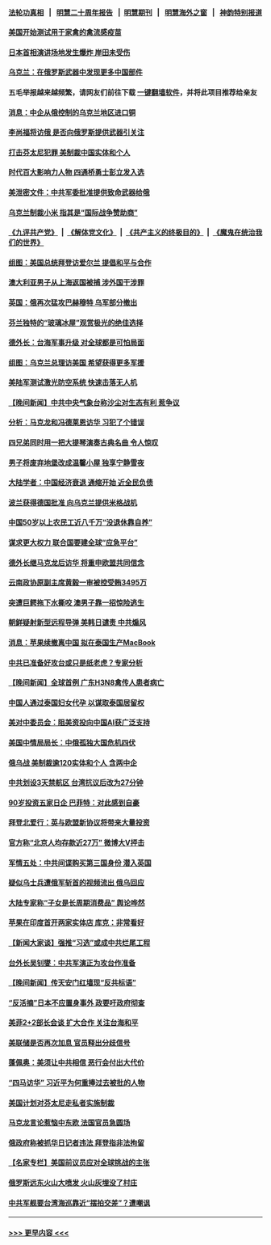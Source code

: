 #### [法轮功真相](https://github.com/gfw-breaker/truth/blob/master/README.md?t=0) &nbsp;&nbsp;|&nbsp;&nbsp; [明慧二十周年报告](https://github.com/gfw-breaker/mh-reports/blob/master/README.md?t=0) &nbsp;&nbsp;|&nbsp;&nbsp;[明慧期刊](https://github.com/gfw-breaker/mh-qikan) &nbsp;&nbsp;|&nbsp;&nbsp; [明慧海外之窗](https://github.com/gfw-breaker/mh-news/blob/master/README.md?t=0) &nbsp;&nbsp;|&nbsp;&nbsp; [神韵特别报道](https://github.com/gfw-breaker/mh-news/blob/master/shenyun.md?t=0)
#### [美国开始测试用于家禽的禽流感疫苗](../pages/nsc418/n13973284.md?t=04151243) 
#### [日本首相演讲场地发生爆炸 岸田未受伤](../pages/nsc418/n13973322.md?t=04151243) 
#### [乌克兰：在俄罗斯武器中发现更多中国部件](../pages/nsc418/n13973114.md?t=04151243) 
#### 五毛举报越来越频繁，请网友们前往下载 [一键翻墙软件](https://github.com/gfw-breaker/ssr-accounts)，并将此项目推荐给亲友
#### [消息：中企从俄控制的乌克兰地区进口铜](../pages/nsc418/n13973038.md?t=04151243) 
#### [李尚福将访俄 是否向俄罗斯提供武器引关注](../pages/nsc418/n13973076.md?t=04151243) 
#### [打击芬太尼犯罪 美制裁中国实体和个人](../pages/nsc418/n13973042.md?t=04151243) 
#### [时代百大影响力人物 四通桥勇士彭立发入选](../pages/nsc418/n13973026.md?t=04151243) 
#### [美泄密文件：中共军委批准提供致命武器给俄](../pages/nsc418/n13973043.md?t=04151243) 
#### [乌克兰制裁小米 指其是“国际战争赞助商”](../pages/nsc418/n13972970.md?t=04151243) 
#### [《九评共产党》](https://github.com/begood0513/9ping.md/blob/master/README.md) &nbsp;|&nbsp; [《解体党文化》](../../../../jtdwh.md/blob/master/README.md)  &nbsp;|&nbsp; [《共产主义的终极目的》](../../../../gczydzjmd.md/blob/master/README.md) &nbsp;|&nbsp; [《魔鬼在统治我们的世界》](../../../../mgztzwmdsj.md/blob/master/README.md) 
#### [组图：美国总统拜登访爱尔兰 提倡和平与合作](../pages/nsc418/n13972932.md?t=04151243) 
#### [澳大利亚男子从上海返国被捕 涉外国干涉罪](../pages/nsc418/n13973013.md?t=04151243) 
#### [英国：俄再次猛攻巴赫穆特 乌军部分撤出](../pages/nsc418/n13972870.md?t=04151243) 
#### [芬兰独特的“玻璃冰屋”观赏极光的绝佳选择](../pages/nsc418/n13972710.md?t=04151243) 
#### [德外长：台海军事升级 对全球都是可怕局面](../pages/nsc418/n13972841.md?t=04151243) 
#### [组图：乌克兰总理访美国 希望获得更多军援](../pages/nsc418/n13972793.md?t=04151243) 
#### [美陆军测试激光防空系统 快速击落无人机](../pages/nsc418/n13972747.md?t=04151243) 
#### [【晚间新闻】中共中央气象台称沙尘对生态有利 惹争议](../pages/nsc418/n13972317.md?t=04151243) 
#### [分析：马克龙和冯德莱恩访华 习犯了个错误](../pages/nsc418/n13971473.md?t=04151243) 
#### [四兄弟同时用一把大提琴演奏古典名曲 令人惊叹](../pages/nsc418/n13971817.md?t=04151243) 
#### [男子将废弃地堡改成温馨小屋 独享宁静雪夜](../pages/nsc418/n13971834.md?t=04151243) 
#### [大陆学者：中国经济衰退 通缩开始 近全民负债](../pages/nsc418/n13972262.md?t=04151243) 
#### [波兰获得德国批准 向乌克兰提供米格战机](../pages/nsc418/n13972259.md?t=04151243) 
#### [中国50岁以上农民工近八千万“没退休靠自养”](../pages/nsc418/n13972097.md?t=04151243) 
#### [谋求更大权力 联合国要建全球“应急平台”](../pages/nsc418/n13972108.md?t=04151243) 
#### [德外长继马克龙后访华 将重申欧盟共同信念](../pages/nsc418/n13972106.md?t=04151243) 
#### [云南政协原副主席黄毅一审被控受贿3495万](../pages/nsc418/n13971925.md?t=04151243) 
#### [突遭巨鳄拖下水撕咬 澳男子靠一招惊险逃生](../pages/nsc418/n13971081.md?t=04151243) 
#### [朝鲜疑射新型远程导弹 美韩日谴责 中共煽风](../pages/nsc418/n13971982.md?t=04151243) 
#### [消息：苹果续撤离中国 拟在泰国生产MacBook](../pages/nsc418/n13971918.md?t=04151243) 
#### [中共已准备好攻台或只是纸老虎？专家分析](../pages/nsc418/n13971832.md?t=04151243) 
#### [【晚间新闻】全球首例 广东H3N8禽传人患者病亡](../pages/nsc418/n13971910.md?t=04151243) 
#### [中国人通过泰国妇女代孕 以谋取泰国居留权](../pages/nsc418/n13971730.md?t=04151243) 
#### [美对中委员会：阻美资投向中国AI获广泛支持](../pages/nsc418/n13971564.md?t=04151243) 
#### [美国中情局局长：中俄孤独大国危机四伏](../pages/nsc418/n13971460.md?t=04151243) 
#### [俄乌战 美制裁逾120实体和个人 含两中企](../pages/nsc418/n13971446.md?t=04151243) 
#### [中共划设3天禁航区 台湾抗议后改为27分钟](../pages/nsc418/n13971393.md?t=04151243) 
#### [90岁投资五家日企 巴菲特：对此感到自豪](../pages/nsc418/n13971442.md?t=04151243) 
#### [拜登北爱行：英与欧盟新协议将带来大量投资](../pages/nsc418/n13971415.md?t=04151243) 
#### [官方称“北京人均存款近27万” 微博大V抨击](../pages/nsc418/n13971343.md?t=04151243) 
#### [军情五处：中共间谍购买第三国身份 潜入英国](../pages/nsc418/n13971432.md?t=04151243) 
#### [疑似乌士兵遭俄军斩首的视频流出 俄乌回应](../pages/nsc418/n13971427.md?t=04151243) 
#### [大陆专家称“子女是长周期消费品” 舆论哗然](../pages/nsc418/n13971274.md?t=04151243) 
#### [苹果在印度首开两家实体店 库克：非常看好](../pages/nsc418/n13971299.md?t=04151243) 
#### [【新闻大家谈】强推“习选”或成中共烂尾工程](../pages/nsc418/n13971322.md?t=04151243) 
#### [台外长吴钊燮：中共军演正为攻台作准备](../pages/nsc418/n13971176.md?t=04151243) 
#### [【晚间新闻】传天安门红墙现“反共标语”](../pages/nsc418/n13971252.md?t=04151243) 
#### [“反活摘”日本不应置身事外 政要吁政府彻查](../pages/nsc418/n13971188.md?t=04151243) 
#### [美菲2+2部长会谈 扩大合作 关注台海和平](../pages/nsc418/n13971089.md?t=04151243) 
#### [美联储是否再次加息 官员释出分歧信号](../pages/nsc418/n13970910.md?t=04151243) 
#### [蓬佩奥：美须让中共相信 恶行会付出大代价](../pages/nsc418/n13970850.md?t=04151243) 
#### [“四马访华” 习近平为何重捧过去被批的人物](../pages/nsc418/n13970643.md?t=04151243) 
#### [美国计划对芬太尼走私者实施制裁](../pages/nsc418/n13970766.md?t=04151243) 
#### [马克龙言论惹恼中东欧 法国官员急圆场](../pages/nsc418/n13970717.md?t=04151243) 
#### [俄政府称被抓华日记者违法 拜登指非法拘留](../pages/nsc418/n13970762.md?t=04151243) 
#### [【名家专栏】美国前议员应对全球挑战的主张](../pages/nsc418/n13969749.md?t=04151243) 
#### [俄罗斯远东火山大喷发 火山灰埋没了村庄](../pages/nsc418/n13970670.md?t=04151243) 
#### [中共军舰要台湾海巡靠近“摆拍交差”？遭嘲讽](../pages/nsc418/n13970370.md?t=04151243) 

----
#### [ >>> 更早内容 <<< ](../indexes/nsc418-earlier.md)
